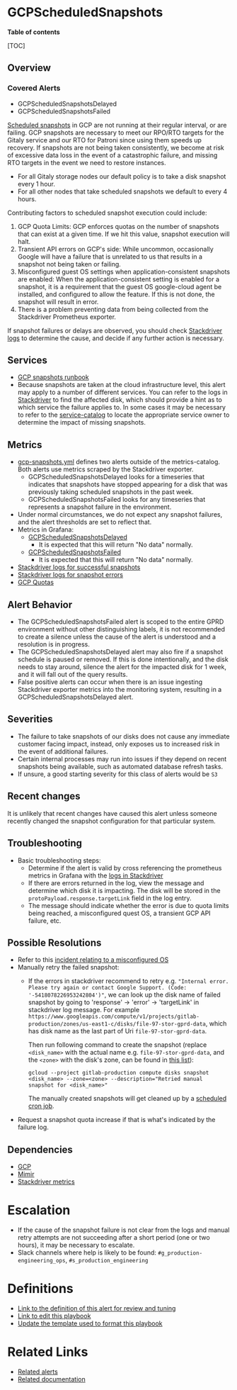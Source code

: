 # GCPScheduledSnapshots

**Table of contents**

[TOC]

## Overview

### Covered Alerts

- GCPScheduledSnapshotsDelayed
- GCPScheduledSnapshotsFailed

[Scheduled snapshots](https://cloud.google.com/compute/docs/disks/scheduled-snapshots) in GCP are not running at their regular interval, or are failing. GCP snapshots are necessary to meet our RPO/RTO targets for the Gitaly service and our RTO for Patroni since using them speeds up recovery. If snapshots are not being taken consistently, we become at risk of excessive data loss in the event of a catastrophic failure, and missing RTO targets in the event we need to restore instances.

- For all Gitaly storage nodes our default policy is to take a disk snapshot every 1 hour.
- For all other nodes that take scheduled snapshots we default to every 4 hours.

Contributing factors to scheduled snapshot execution could include:

1. GCP Quota Limits: GCP enforces quotas on the number of snapshots that can exist at a given time. If we hit this value, snapshot execution will halt.
1. Transient API errors on GCP's side: While uncommon, occasionally Google will have a failure that is unrelated to us that results in a snapshot not being taken or failing.
1. Misconfigured guest OS settings when application-consistent snapshots are enabled: When the application-consistent setting is enabled for a snapshot, it is a requirement that the guest OS google-cloud agent be installed, and configured to allow the feature. If this is not done, the snapshot will result in error.
1. There is a problem preventing data from being collected from the Stackdriver Prometheus exporter.

If snapshot failures or delays are observed, you should check [Stackdriver logs](https://cloudlogging.app.goo.gl/8Rwb2zPRDxk1tRRM8) to determine the cause, and decide if any further action is necessary.

## Services

- [GCP snapshots runbook](docs/disaster-recovery/gcp-snapshots.md)
- Because snapshots are taken at the cloud infrastructure level, this alert may apply to a number of different services. You can refer to the logs in [Stackdriver](https://cloudlogging.app.goo.gl/8Rwb2zPRDxk1tRRM8) to find the affected disk, which should provide a hint as to which service the failure applies to. In some cases it may be necessary to refer to the [service-catalog]() to locate the appropriate service owner to determine the impact of missing snapshots.

## Metrics

- [gcp-snapshots.yml](https://gitlab.com/gitlab-com/runbooks/-/blob/master/mimir-rules/gitlab-gprd/gcp-snapshots.yml) defines two alerts outside of the metrics-catalog. Both alerts use metrics scraped by the Stackdriver exporter.
  - GCPScheduledSnapshotsDelayed looks for a timeseries that indicates that snapshots have stopped appearing for a disk that was previously taking scheduled snapshots in the past week.
  - GCPScheduledSnapshotsFailed looks for any timeseries that represents a snapshot failure  in the environment.
- Under normal circumstances, we do not expect any snapshot failures, and the alert thresholds are set to reflect that.
- Metrics in Grafana:
  - [GCPScheduledSnapshotsDelayed](https://dashboards.gitlab.net/explore?schemaVersion=1&panes=%7B%22qzr%22:%7B%22datasource%22:%22mimir-gitlab-gprd%22,%22queries%22:%5B%7B%22refId%22:%22A%22,%22expr%22:%22absent_over_time%28stackdriver_gce_disk_logging_googleapis_com_user_scheduled_snapshots%7Benv%3D%5C%22gprd%5C%22%7D%5B4h%5D%29%22,%22range%22:true,%22instant%22:true,%22datasource%22:%7B%22type%22:%22prometheus%22,%22uid%22:%22mimir-gitlab-gprd%22%7D,%22editorMode%22:%22code%22,%22legendFormat%22:%22__auto%22%7D%5D,%22range%22:%7B%22from%22:%22now-1h%22,%22to%22:%22now%22%7D%7D%7D&orgId=1)
    - It is expected that this will return "No data" normally.
  - [GCPScheduledSnapshotsFailed](https://dashboards.gitlab.net/explore?schemaVersion=1&panes=%7B%22qzr%22:%7B%22datasource%22:%22mimir-gitlab-gprd%22,%22queries%22:%5B%7B%22refId%22:%22A%22,%22expr%22:%22count%20by%20%28env%29%28stackdriver_gce_disk_logging_googleapis_com_user_scheduled_snapshots_errors%7Benv%3D%5C%22gprd%5C%22%7D%29%22,%22range%22:true,%22instant%22:true,%22datasource%22:%7B%22type%22:%22prometheus%22,%22uid%22:%22mimir-gitlab-gprd%22%7D,%22editorMode%22:%22code%22,%22legendFormat%22:%22__auto%22%7D%5D,%22range%22:%7B%22from%22:%22now-1h%22,%22to%22:%22now%22%7D%7D%7D&orgId=1)
    - It is expected that this will return "No data" normally.
- [Stackdriver logs for successful snapshots](https://cloudlogging.app.goo.gl/yT9m73Mk3HCtVmHZA)
- [Stackdriver logs for snapshot errors](https://cloudlogging.app.goo.gl/8Rwb2zPRDxk1tRRM8)
- [GCP Quotas](https://console.cloud.google.com/apis/api/compute.googleapis.com/quotas)

## Alert Behavior

- The GCPScheduledSnapshotsFailed alert is scoped to the entire GPRD environment without other distinguishing labels, it is not recommended to create a silence unless the cause of the alert is understood and a resolution is in progress.
- The GCPScheduledSnapshotsDelayed alert may also fire if a snapshot schedule is paused or removed. If this is done intentionally, and the disk needs to stay around, silence the alert for the impacted disk for 1 week, and it will fall out of the query results.
- False positive alerts can occur when there is an issue ingesting Stackdriver exporter metrics into the monitoring system, resulting in a GCPScheduledSnapshotsDelayed alert.

## Severities

- The failure to take snapshots of our disks does not cause any immediate customer facing impact, instead, only exposes us to increased risk in the event of additional failures.
- Certain internal processes may run into issues if they depend on recent snapshots being available, such as automated database refresh tasks.
- If unsure, a good starting severity for this class of alerts would be `S3`

## Recent changes

It is unlikely that recent changes have caused this alert unless someone recently changed the snapshot configuration for that particular system.

## Troubleshooting

- Basic troubleshooting steps:
  - Determine if the alert is valid by cross referencing the prometheus metrics in Grafana with the [logs in Stackdriver](https://cloudlogging.app.goo.gl/8Rwb2zPRDxk1tRRM8)
  - If there are errors returned in the log, view the message and determine which disk it is impacting. The disk will be stored in the `protoPayload.response.targetLink` field in the log entry.
  - The message should indicate whether the error is due to quota limits being reached, a misconfigured quest OS, a transient GCP API failure, etc.

## Possible Resolutions

- Refer to this [incident relating to a misconfigured OS](https://gitlab.com/gitlab-com/gl-infra/production/-/issues/18171)
- Manually retry the failed snapshot:
  - If the errors in stackdriver recommend to retry e.g. `"Internal error. Please try again or contact Google Support. (Code: '-5418078226953242804')"`, we can look up the disk name of failed snapshot by going to 'response' -> 'error' -> 'targetLink' in stackdriver log message. For example `https://www.googleapis.com/compute/v1/projects/gitlab-production/zones/us-east1-c/disks/file-97-stor-gprd-data`, which has disk name as the last part of Uri `file-97-stor-gprd-data`.

    Then run following command to create the snapshot (replace `<disk_name>` with the actual name e.g. `file-97-stor-gprd-data`, and the `<zone>` with the disk's zone, can be found in [this list](https://console.cloud.google.com/compute/disks?referrer=search&project=gitlab-production)):

    ```shell
    gcloud --project gitlab-production compute disks snapshot <disk_name> --zone=<zone> --description="Retried manual snapshot for <disk_name>"
    ```

    The manually created snapshots will get cleaned up by a [scheduled cron job](https://ops.gitlab.net/gitlab-com/gl-infra/gitlab-restore/gitlab-production-snapshots/-/pipeline_schedules).
- Request a snapshot quota increase if that is what's indicated by the failure log.

## Dependencies

- [GCP](https://status.cloud.google.com/)
- [Mimir](https://gitlab.com/gitlab-com/runbooks/-/tree/master/docs/mimir?ref_type=heads)
- [Stackdriver metrics](https://gitlab.com/gitlab-com/runbooks/-/tree/master/docs/stackdriver?ref_type=heads)

# Escalation

- If the cause of the snapshot failure is not clear from the logs and manual retry attempts are not succeeding after a short period (one or two hours), it may be necessary to escalate.
- Slack channels where help is likely to be found: `#g_production-engineering_ops`, `#s_production_engineering`

# Definitions

- [Link to the definition of this alert for review and tuning](https://gitlab.com/gitlab-com/runbooks/-/blob/master/mimir-rules/gitlab-gprd/gcp-snapshots.yml)
- [Link to edit this playbook](https://gitlab.com/gitlab-com/runbooks/-/blob/mattmi/gcp-scheduled-snapshots-delayed-playbook/docs/disaster-recovery/alerts/GCPScheduledSnapshots.md?ref_type=heads)
- [Update the template used to format this playbook](https://gitlab.com/gitlab-com/runbooks/-/edit/master/docs/template-alert-playbook.md?ref_type=heads)

# Related Links

- [Related alerts](https://gitlab.com/gitlab-com/runbooks/-/tree/master/docs/disaster-recovery/alerts?ref_type=heads)
- [Related documentation](https://gitlab.com/gitlab-com/runbooks/-/blob/mattmi/gcp-scheduled-snapshots-delayed-playbook/docs/disaster-recovery/gcp-snapshots.md?ref_type=heads)
